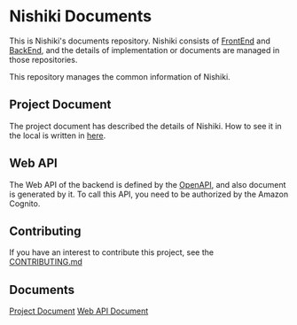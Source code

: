 # Nishiki Documents

This is Nishiki's documents repository.
Nishiki consists of [FrontEnd](https://github.com/genesis-tech-tribe/nishiki-frontend) and [BackEnd](https://github.com/genesis-tech-tribe/nishiki-backend), 
and the details of implementation or documents are managed in those repositories.

This repository manages the common information of Nishiki.

## Project Document

The project document has described the details of Nishiki. How to see it in the local is written in [here](./project-document/README.md).

## Web API

The Web API of the backend is defined by the [OpenAPI](https://www.openapis.org/), and also document is generated by it.
To call this API, you need to be authorized by the Amazon Cognito. 

## Contributing

If you have an interest to contribute this project, see the [CONTRIBUTING.md](./.github/CONTRIBUTING.md)

## Documents

[Project Document](https://genesis-tech-tribe.github.io/nishiki-documents/project-document/index.html)
[Web API Document](https://genesis-tech-tribe.github.io/nishiki-documents/web-api/index.html)